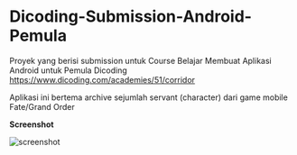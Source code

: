 # Dicoding-Submission-Android-Pemula
Proyek yang berisi submission untuk Course Belajar Membuat Aplikasi Android untuk Pemula Dicoding https://www.dicoding.com/academies/51/corridor

Aplikasi ini bertema archive sejumlah servant (character) dari game mobile Fate/Grand Order

**Screenshot**

![screenshot](https://github.com/hafizhb/Dicoding-Submission-Android-Pemula/assets/99695296/b7f944ac-cf5c-480b-9c2a-d67d97683a60)
